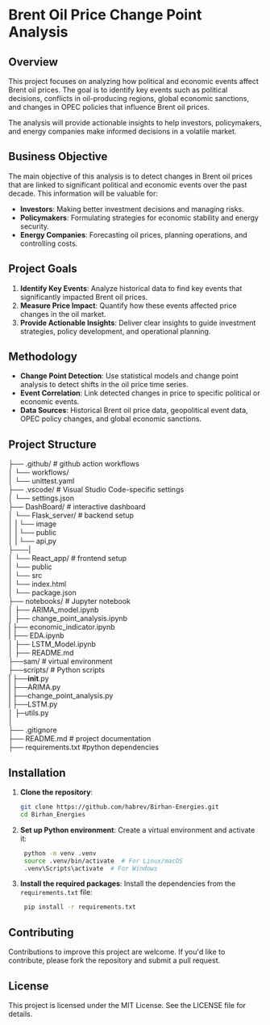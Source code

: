 # Brent Oil Price Change Point Analysis

## Overview

This project focuses on analyzing how political and economic events affect Brent oil prices. The goal is to identify key events such as political decisions, conflicts in oil-producing regions, global economic sanctions, and changes in OPEC policies that influence Brent oil prices.

The analysis will provide actionable insights to help investors, policymakers, and energy companies make informed decisions in a volatile market.

## Business Objective

The main objective of this analysis is to detect changes in Brent oil prices that are linked to significant political and economic events over the past decade. This information will be valuable for:

- **Investors**: Making better investment decisions and managing risks.
- **Policymakers**: Formulating strategies for economic stability and energy security.
- **Energy Companies**: Forecasting oil prices, planning operations, and controlling costs.

## Project Goals

1. **Identify Key Events**: Analyze historical data to find key events that significantly impacted Brent oil prices.
2. **Measure Price Impact**: Quantify how these events affected price changes in the oil market.
3. **Provide Actionable Insights**: Deliver clear insights to guide investment strategies, policy development, and operational planning.

## Methodology

- **Change Point Detection**: Use statistical models and change point analysis to detect shifts in the oil price time series.
- **Event Correlation**: Link detected changes in price to specific political or economic events.
- **Data Sources**: Historical Brent oil price data, geopolitical event data, OPEC policy changes, and global economic sanctions.

## Project Structure
├── .github/   # github action workflows <br>
│   └── workflows/<br>
│       └── unittest.yaml<br>
├── .vscode/   # Visual Studio Code-specific settings <br>
│   └── settings.json<br>
├── DashBoard/  # interactive dashboard <br>
│   └── Flask_server/  # backend setup<br>
│   |    └── image<br>
│   |    └── public<br>
│   |    └── api,py<br>
├───|              
│   └── React_app/      # frontend setup <br>
│       └── public<br>
│       └── src<br>
│       └── index.html<br>
│       └── package.json<br>
├── notebooks/      # Jupyter notebook<br>
│   ├── ARIMA_model.ipynb<br>
│   ├── change_point_analysis.ipynb<br>
|   ├── economic_indicator.ipynb<br>
|   ├── EDA.ipynb<br>
│   ├── LSTM_Model.ipynb<br>
│   ├── README.md <br>
├──sam/  # virtual environment <br>
├──scripts/   # Python scripts <br>
|   ├──__init__.py<br>
|   ├──ARIMA.py<br>
|   ├──change_point_analysis.py<br>
|   ├──LSTM.py<br>
│   ├─utils.py<br>
│   
├── .gitignore<br>
├──  README.md     # project documentation <br>
├──  requirements.txt   #python dependencies <br>

## Installation

1. **Clone the repository**:
   ```bash
   git clone https://github.com/habrev/Birhan-Energies.git
   cd Birhan_Energies
2. **Set up Python environment**: Create a virtual environment and activate it:
   ```bash
    python -m venv .venv
    source .venv/bin/activate  # For Linux/macOS
    .venv\Scripts\activate  # For Windows

2. **Install the required packages**: Install the dependencies from the `requirements.txt` file:
   ```bash
    pip install -r requirements.txt

## Contributing
Contributions to improve this project are welcome. If you'd like to contribute, please fork the repository and submit a pull request.

## License
This project is licensed under the MIT License. See the LICENSE file for details.
